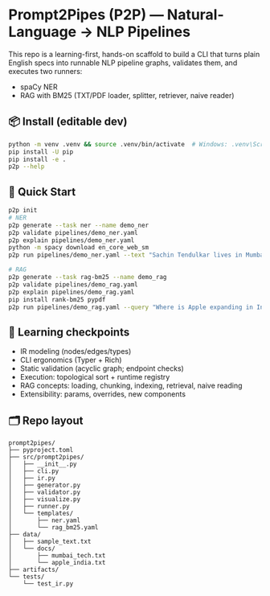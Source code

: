 # Prompt2Pipes (P2P) — Natural-Language → NLP Pipelines

This repo is a learning-first, hands-on scaffold to build a CLI that turns plain English specs
into runnable NLP pipeline graphs, validates them, and executes two runners:
- spaCy NER
- RAG with BM25 (TXT/PDF loader, splitter, retriever, naive reader)

## 📦 Install (editable dev)
```bash
python -m venv .venv && source .venv/bin/activate  # Windows: .venv\Scripts\activate
pip install -U pip
pip install -e .
p2p --help
```

## 🧭 Quick Start
```bash
p2p init
# NER
p2p generate --task ner --name demo_ner
p2p validate pipelines/demo_ner.yaml
p2p explain pipelines/demo_ner.yaml
python -m spacy download en_core_web_sm
p2p run pipelines/demo_ner.yaml --text "Sachin Tendulkar lives in Mumbai and played for India."

# RAG
p2p generate --task rag-bm25 --name demo_rag
p2p validate pipelines/demo_rag.yaml
p2p explain pipelines/demo_rag.yaml
pip install rank-bm25 pypdf
p2p run pipelines/demo_rag.yaml --query "Where is Apple expanding in India?" --docs_path data/docs --top_k 3
```

## 🧠 Learning checkpoints
- IR modeling (nodes/edges/types)
- CLI ergonomics (Typer + Rich)
- Static validation (acyclic graph; endpoint checks)
- Execution: topological sort + runtime registry
- RAG concepts: loading, chunking, indexing, retrieval, naive reading
- Extensibility: params, overrides, new components

## 🗂 Repo layout
```
prompt2pipes/
├── pyproject.toml
├── src/prompt2pipes/
│   ├── __init__.py
│   ├── cli.py
│   ├── ir.py
│   ├── generator.py
│   ├── validator.py
│   ├── visualize.py
│   ├── runner.py
│   └── templates/
│       ├── ner.yaml
│       └── rag_bm25.yaml
├── data/
│   ├── sample_text.txt
│   └── docs/
│       ├── mumbai_tech.txt
│       └── apple_india.txt
├── artifacts/
└── tests/
    └── test_ir.py
```
